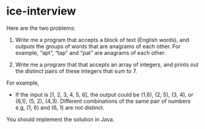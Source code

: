 # ice-interview

Here are the two problems:
 
1.	Write me a program that accepts a block of text (English words), and outputs the groups of words that are anagrams of each other.  For example, “apt”, “tap” and “pat” are anagrams of each other.
 
2.	Write me a program that that accepts an array of integers, and prints out the distinct pairs of these integers that sum to 7.  

For example,

   * If the input is [1, 2, 3, 4, 5, 6], the output could be (1,6), (2, 5), (3, 4), or (6,1), (5, 2), (4,3).   Different combinations of the same pair of numbers e.g, (1, 6) and (6, 1) are not distinct.
 
You should implement the solution in Java.
